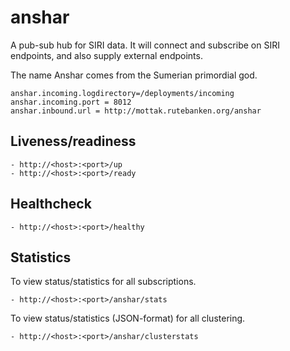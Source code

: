 # anshar

A pub-sub hub for SIRI data. It will connect and subscribe on SIRI endpoints,
and also supply external endpoints.

The name Anshar comes from the Sumerian primordial god.

``` 
anshar.incoming.logdirectory=/deployments/incoming
anshar.incoming.port = 8012
anshar.inbound.url = http://mottak.rutebanken.org/anshar
``` 

## Liveness/readiness
```
- http://<host>:<port>/up
- http://<host>:<port>/ready
```

## Healthcheck
```
- http://<host>:<port>/healthy
```

## Statistics
To view status/statistics for all subscriptions.
```
- http://<host>:<port>/anshar/stats
```
To view status/statistics (JSON-format) for all clustering.
```
- http://<host>:<port>/anshar/clusterstats
```

